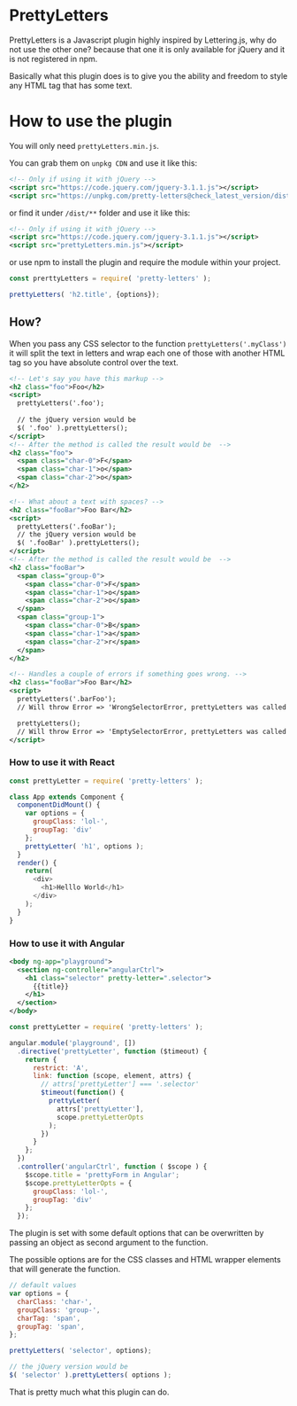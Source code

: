 # PrettyLetters

PrettyLetters is a Javascript plugin highly inspired by Lettering.js, why do not use the other one? because that one it is only available for jQuery and it is not registered in npm.

Basically what this plugin does is to give you the ability and freedom to style any HTML tag that has some text.

# How to use the plugin

You will only need `prettyLetters.min.js`.

You can grab them on `unpkg CDN` and use it like this:

```xml
<!-- Only if using it with jQuery -->
<script src="https://code.jquery.com/jquery-3.1.1.js"></script>
<script src="https://unpkg.com/pretty-letters@check_latest_version/dist/prettyLetters.min.js"></script>  
```

or find it under `/dist/**` folder and use it like this:

```xml
<!-- Only if using it with jQuery -->
<script src="https://code.jquery.com/jquery-3.1.1.js"></script>
<script src="prettyLetters.min.js"></script>  
```

or use npm to install the plugin and require the module within your project.

```javascript
const prerttyLetters = require( 'pretty-letters' );

prettyLetters( 'h2.title', {options});
```

## How?

When you pass any CSS selector to the function `prettyLetters('.myClass')` it will split the text in letters and wrap each one of those with another HTML tag so you have absolute control over the text.

```xml
<!-- Let's say you have this markup -->
<h2 class="foo">Foo</h2>
<script>
  prettyLetters('.foo');
  
  // the jQuery version would be
  $( '.foo' ).prettyLetters();
</script>
<!-- After the method is called the result would be  -->
<h2 class="foo">
  <span class="char-0">F</span>
  <span class="char-1">o</span>
  <span class="char-2">o</span>
</h2>

<!-- What about a text with spaces? -->
<h2 class="fooBar">Foo Bar</h2>
<script>
  prettyLetters('.fooBar');
  // the jQuery version would be
  $( '.fooBar' ).prettyLetters();
</script>
<!-- After the method is called the result would be  -->
<h2 class="fooBar">
  <span class="group-0">
    <span class="char-0">F</span>
    <span class="char-1">o</span>
    <span class="char-2">o</span>
  </span>
  <span class="group-1">
    <span class="char-0">B</span>
    <span class="char-1">a</span>
    <span class="char-2">r</span>
  </span>
</h2>

<!-- Handles a couple of errors if something goes wrong. -->
<h2 class="fooBar">Foo Bar</h2>
<script>
  prettyLetters('.barFoo');
  // Will throw Error => 'WrongSelectorError, prettyLetters was called with a mismatched CSS selector'

  prettyLetters();
  // Will throw Error => 'EmptySelectorError, prettyLetters was called without any CSS selector'
</script>
```

### How to use it with React

```js
const prettyLetter = require( 'pretty-letters' );

class App extends Component {
  componentDidMount() {
    var options = {
      groupClass: 'lol-',
      groupTag: 'div'
    };
    prettyLetter( 'h1', options );
  }
  render() {
    return(
      <div>
        <h1>Helllo World</h1>
      </div>
    );
  }
}
```

### How to use it with Angular

```xml
<body ng-app="playground">
  <section ng-controller="angularCtrl">
    <h1 class="selector" pretty-letter=".selector">
      {{title}}
    </h1>
  </section>
</body>
```

```js
const prettyLetter = require( 'pretty-letters' );

angular.module('playground', [])
  .directive('prettyLetter', function ($timeout) {
    return {
      restrict: 'A',
      link: function (scope, element, attrs) {
        // attrs['prettyLetter'] === '.selector'
        $timeout(function() {
          prettyLetter(
            attrs['prettyLetter'],
            scope.prettyLetterOpts
          );
        })
      }
    };
  })
  .controller('angularCtrl', function ( $scope ) {
    $scope.title = 'prettyForm in Angular';
    $scope.prettyLetterOpts = {
      groupClass: 'lol-',
      groupTag: 'div'
    };
  });
```

The plugin is set with some default options that can be overwritten by passing an object as second argument to the function.

The possible options are for the CSS classes and HTML wrapper elements that will generate the function.

```js
// default values
var options = {
  charClass: 'char-',
  groupClass: 'group-',
  charTag: 'span',
  groupTag: 'span',
};

prettyLetters( 'selector', options);

// the jQuery version would be
$( 'selector' ).prettyLetters( options );
```

That is pretty much what this plugin can do.

